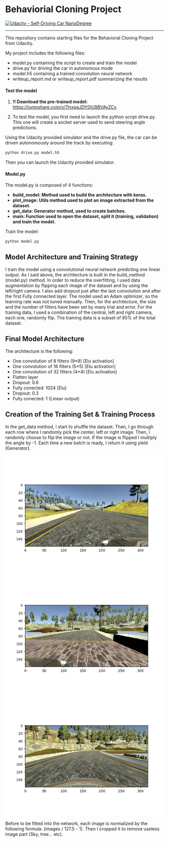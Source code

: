 # Behaviorial Cloning Project

[![Udacity - Self-Driving Car NanoDegree](https://s3.amazonaws.com/udacity-sdc/github/shield-carnd.svg)](http://www.udacity.com/drive)

---

This repository contains starting files for the Behavioral Cloning Project from Udacity.

My project includes the following files:
* model.py containing the script to create and train the model
* drive.py for driving the car in autonomous mode
* model.h5 containing a trained convolution neural network
* writeup_report.md or writeup_report.pdf summarizing the results

#### Test the model

1) <b>!! Download the pre-trained model:</b> https://jumpshare.com/v/7lnxpaJDY0IU9BVAyZCv

2) To test the model, you first need to launch the python script drive.py. This one will create a socket server used to send steering angle predictions.

Using the Udacity provided simulator and the drive.py file, the car can be driven autonomously around the track by executing:

```sh
python drive.py model.h5
```

Then you can launch the Udacity provided simulator.

#### Model.py

The model.py is composed of 4 functions:
    <ul>
        <li><b>build_model: Method used to build the architecture with keras.</b></li>
        <li><b>plot_image: Utils method used to plot an image extracted from the dataset.</b></li>
        <li><b>get_data: Generator method, used to create batches.</b></li>
        <li><b>main: Function used to open the dataset, split it (training, validation) and train the model.</b></li>
    </ul>

Train the model:
```sh
python model.py
```

## Model Architecture and Training Strategy

I train the model using a convolutional neural network predicting one linear output. As I said above, the architecture is built in the build_method (model.py) method. In order to reduce the overfitting, I used data augmentation by flipping each image of the dataset and by using the left/right camera. I also add dropout just after the last convolution and after the first Fully connected layer. The model used an Adam optimizer, so the learning rate was not tuned manually. Then, for the architecture, the size and the number of filters have been set by many trial and error. For the training data, I used a combination of the central, left and right camera, each one, randomly flip. The training data is a subset of 85% of the total dataset.

## Final Model Architecture

The architecture is the following:
<ul>
    <li>One convolution of 8 filters (9*9) [Elu activation]</li>
    <li>One convolution of 16 filters (5*5) [Elu activation]</li>
    <li>One convolution of 32 filters (4*4) [Elu activation]</li>
    <li>Flatten layer</li>
    <li>Dropout: 0.6</li>
    <li>Fully conected: 1024 [Elu]</li>
    <li>Dropout: 0.3</li>
    <li>Fully conected: 1 (Linear output)</li>
</ul>

## Creation of the Training Set & Training Process

In the get_data method, I start to shuffle the dataset. Then, I go through each row where I randomly pick the center, left or right image. Then, I randomly choose to flip the image or not. If the image is flipped I multiply the angle by -1. Each time a new batch is ready, I return it using yield (Generator).

<img src="images/left.png"/><img src="images/right.png" /><img src="images/center.png" />

Before to be fitted into the network, each image is normalized by the following formula: (images / 127.5 - 1). Then I cropped it to remove useless image part (Sky, tree... etc).
